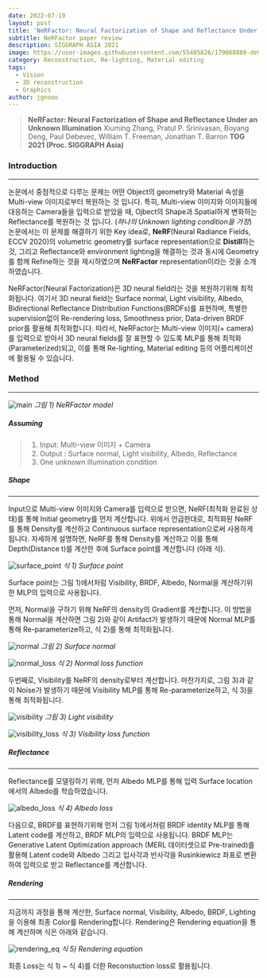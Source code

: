 ```yaml
---
date: 2022-07-19
layout: post
title: 'NeRFactor: Neural Factorization of Shape and Reflectance Under an Unknown Illumination'
subtitle: NeRFactor paper review
description: SIGGRAPH ASIA 2021
image: https://user-images.githubusercontent.com/55485826/179668889-de983eb0-1483-473d-8de2-8269e372d2f2.png
category: Reconstruction, Re-lighting, Material editing
tags:
  - Vision
  - 3D reconstruction
  - Graphics
author: jgnooo
---
```


> **NeRFactor: Neural Factorization of Shape and Reflectance Under an Unknown Illumination**
> Xiuming Zhang, Pratul P. Srinivasan, Boyang Deng, Paul Debevec, William T. Freeman, Jonathan T. Barron
> **TOG 2021 (Proc. SIGGRAPH Asia)**

### Introduction
---
논문에서 중점적으로 다루는 문제는 어떤 Object의 geometry와 Material 속성을 Multi-view 이미지로부터 복원하는 것 입니다. 특히, Multi-view 이미지와 이미지들에 대응하는 Camera들을 입력으로 받았을 때, Ojbect의 Shape과 Spatial하게 변화하는 Reflectance를 복원하는 것 입니다. (_하나의 Unknown lighting condition을 가정_) 논문에서는 이 문제를 해결하기 위한 Key idea로, **NeRF**(Neural Radiance Fields, ECCV 2020)의 volumetric geometry를 surface representation으로 **Distill**하는것, 그리고 Reflectance와 environment lighting을 해결하는 것과 동시에 Geometry를 함께 Refine하는 것을 제시하였으며 **NeRFactor** representation이라는 것을 소개하였습니다.

NeRFactor(Neural Factorization)은 3D neural field라는 것을 복원하기위해 최적화됩니다. 여기서 3D neural field는 Surface normal, Light visibility, Albedo, Bidirectional Reflectance Distribution Functions(BRDFs)를 표현하며, 특별한 supervision없이 Re-rendering loss, Smoothness prior, Data-driven BRDF prior를 활용해 최적화합니다. 따라서, NeRFactor는 Multi-view 이미지(+ camera)를 입력으로 받아서 3D neural fields를 잘 표현할 수 있도록 MLP를 통해 최적화(Parameterized)되고, 이를 통해 Re-lighting, Material editing 등의 어플리케이션에 활용될 수 있습니다.

### Method
---
![main](https://user-images.githubusercontent.com/55485826/179673208-34d8cb40-2912-4446-a34d-58a36a357953.png)
    _그림 1) NeRFactor model_

##### Assuming
>    1. Input: Multi-view 이미지 + Camera
>    2. Output : Surface normal, Light visibility, Albedo, Reflectance
>    3. One unknown illumination condition

##### Shape
---
Input으로 Multi-view 이미지와 Camera를 입력으로 받으면, NeRF(최적화 완료된 상태)를 통해 Initial geometry를 먼저 계산합니다. 위에서 언급한대로, 최적화된 NeRF를 통해 Density를 계산하고 Continuous surface representation으로써 사용하게 됩니다. 자세하게 설명하면, NeRF를 통해 Density를 계산하고 이를 통해 Depth(Distance t)를 계산한 후에 Surface point를 계산합니다 (아래 식).

![surface_point](https://user-images.githubusercontent.com/55485826/179676591-f9e390f5-7324-4a42-917d-98ad51cdeb4a.png)
    _식 1) Surface point_

Surface point는 그림 1)에서처럼 Visibility, BRDF, Albedo, Normal을 계산하기위한 MLP의 입력으로 사용됩니다.

먼저, Normal을 구하기 위해 NeRF의 density의 Gradient를 계산합니다. 이 방법을 통해 Normal을 계산하면 그림 2)와 같이 Artifact가 발생하기 때문에 Normal MLP를 통해 Re-parameterize하고, 식 2)를 통해 최적화됩니다.

![normal](https://user-images.githubusercontent.com/55485826/179677256-efc66c4d-611c-4b29-9369-43861367c9b9.png)
    _그림 2) Surface normal_

![normal_loss](https://user-images.githubusercontent.com/55485826/179677722-6624448c-6537-49d1-ba0c-ebf4f27f891c.png)
    _식 2) Normal loss function_

두번째로, Visibility를 NeRF의 density로부터 계산합니다. 마찬가지로, 그림 3)과 같이 Noise가 발생하기 때문에 Visibility MLP를 통해 Re-parameterize하고, 식 3)을 통해 최적화됩니다.

![visibility](https://user-images.githubusercontent.com/55485826/179678594-5592db97-1179-4e6b-93fc-79c6b8cb2411.png)
    _그림 3) Light visibility_

![visibility_loss](https://user-images.githubusercontent.com/55485826/179678584-c10db7ca-9a70-48f3-8fe8-7cbc2747ace4.png)
    _식 3) Visibility loss function_

##### Reflectance
---
Reflectance를 모델링하기 위해, 먼저 Albedo MLP를 통해 입력 Surface location에서의 Albedo를 학습하였습니다.

![albedo_loss](https://user-images.githubusercontent.com/55485826/179681138-46331815-9df8-4464-a7da-1c8b13801715.png)
    _식 4) Albedo loss_

다음으로, BRDF를 표현하기위해 먼저 그림 1)에서처럼 BRDF identity MLP를 통해 Latent code를 계산하고, BRDF MLP의 입력으로 사용됩니다. BRDF MLP는 Generative Latent Optimization approach (MERL 데이터셋으로 Pre-trained)를 활용해 Latent code와 Albedo 그리고 입사각과 반사각을 Rusinkiewicz 좌표로 변환하여 입력으로 받고 Reflectance를 계산합니다.

##### Rendering
---
지금까지 과정을 통해 계산한, Surface normal, Visibility, Albedo, BRDF, Lighting을 이용해 최종 Color를 Rendering합니다. Rendering은 Rendering equation을 통해 계산하며 식은 아래와 같습니다.

![rendering_eq](https://user-images.githubusercontent.com/55485826/179683499-2109de78-7254-47a9-9cc7-2b056b0da4de.png)
    _식 5) Rendering equation_

최종 Loss는 식 1) ~ 식 4)를 더한 Reconstuction loss로 활용됩니다.